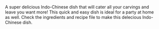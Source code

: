 A super delicious Indo-Chinese dish that will cater all your carvings and leave you want more!
This quick and easy dish is ideal for a party at home as well.
Check the ingredients and recipe file to make this delecious Indo-Chinese dish.

